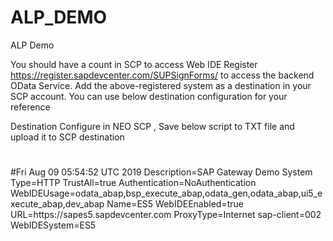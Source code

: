 # ALP_DEMO
ALP Demo

You should have a count in SCP to access Web IDE
Register https://register.sapdevcenter.com/SUPSignForms/ to access the backend OData Service.
Add the above-registered system as a destination in your SCP account. You can use below destination configuration for your reference

Destination Configure in NEO SCP , Save below script to TXT file and upload it to SCP destination
#
#Fri Aug 09 05:54:52 UTC 2019
Description=SAP Gateway Demo System
Type=HTTP
TrustAll=true
Authentication=NoAuthentication
WebIDEUsage=odata_abap,bsp_execute_abap,odata_gen,odata_abap,ui5_execute_abap,dev_abap
Name=ES5
WebIDEEnabled=true
URL=https\://sapes5.sapdevcenter.com
ProxyType=Internet
sap-client=002
WebIDESystem=ES5

